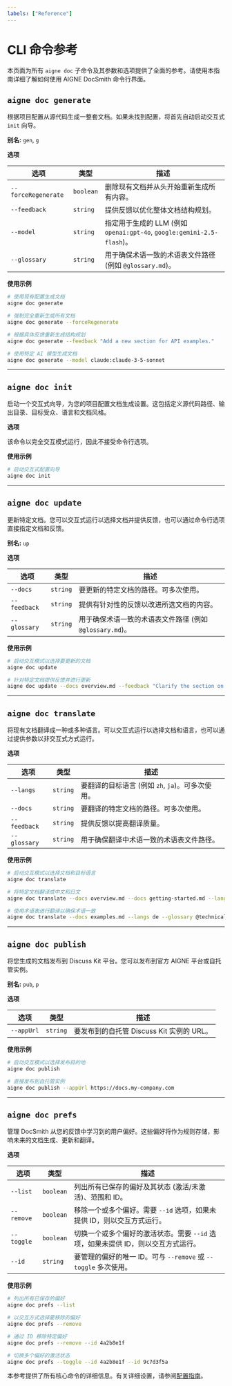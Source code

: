```yaml
---
labels: ["Reference"]
---
```


# CLI 命令参考

本页面为所有 `aigne doc` 子命令及其参数和选项提供了全面的参考。请使用本指南详细了解如何使用 AIGNE DocSmith 命令行界面。

## `aigne doc generate`

根据项目配置从源代码生成一整套文档。如果未找到配置，将首先自动启动交互式 `init` 向导。

**别名:** `gen`, `g`

**选项**

| 选项 | 类型 | 描述 |
|---|---|---|
| `--forceRegenerate` | `boolean` | 删除现有文档并从头开始重新生成所有内容。 |
| `--feedback` | `string` | 提供反馈以优化整体文档结构规划。 |
| `--model` | `string` | 指定用于生成的 LLM (例如 `openai:gpt-4o`, `google:gemini-2.5-flash`)。 |
| `--glossary` | `string` | 用于确保术语一致的术语表文件路径 (例如 `@glossary.md`)。 |

**使用示例**

```bash
# 使用现有配置生成文档
aigne doc generate

# 强制完全重新生成所有文档
aigne doc generate --forceRegenerate

# 根据具体反馈重新生成结构规划
aigne doc generate --feedback "Add a new section for API examples."

# 使用特定 AI 模型生成文档
aigne doc generate --model claude:claude-3-5-sonnet
```

---

## `aigne doc init`

启动一个交互式向导，为您的项目配置文档生成设置。这包括定义源代码路径、输出目录、目标受众、语言和文档风格。

**选项**

该命令以完全交互模式运行，因此不接受命令行选项。

**使用示例**

```bash
# 启动交互式配置向导
aigne doc init
```

---

## `aigne doc update`

更新特定文档。您可以交互式运行以选择文档并提供反馈，也可以通过命令行选项直接指定文档和反馈。

**别名:** `up`

**选项**

| 选项 | 类型 | 描述 |
|---|---|---|
| `--docs` | `string` | 要更新的特定文档的路径。可多次使用。 |
| `--feedback` | `string` | 提供有针对性的反馈以改进所选文档的内容。 |
| `--glossary` | `string` | 用于确保术语一致的术语表文件路径 (例如 `@glossary.md`)。 |

**使用示例**

```bash
# 启动交互模式以选择要更新的文档
aigne doc update

# 针对特定文档提供反馈并进行更新
aigne doc update --docs overview.md --feedback "Clarify the section on AIGNE Hub integration."
```

---

## `aigne doc translate`

将现有文档翻译成一种或多种语言。可以交互式运行以选择文档和语言，也可以通过提供参数以非交互式方式运行。

**选项**

| 选项 | 类型 | 描述 |
|---|---|---|
| `--langs` | `string` | 要翻译的目标语言 (例如 `zh`, `ja`)。可多次使用。 |
| `--docs` | `string` | 要翻译的特定文档的路径。可多次使用。 |
| `--feedback` | `string` | 提供反馈以提高翻译质量。 |
| `--glossary` | `string` | 用于确保翻译中术语一致的术语表文件路径。 |

**使用示例**

```bash
# 启动交互模式以选择文档和目标语言
aigne doc translate

# 将特定文档翻译成中文和日文
aigne doc translate --docs overview.md --docs getting-started.md --langs zh --langs ja

# 使用术语表进行翻译以确保术语一致
aigne doc translate --docs examples.md --langs de --glossary @technical-terms.md
```

---

## `aigne doc publish`

将您生成的文档发布到 Discuss Kit 平台。您可以发布到官方 AIGNE 平台或自托管实例。

**别名:** `pub`, `p`

**选项**

| 选项 | 类型 | 描述 |
|---|---|---|
| `--appUrl` | `string` | 要发布到的自托管 Discuss Kit 实例的 URL。 |

**使用示例**

```bash
# 启动交互模式以选择发布目的地
aigne doc publish

# 直接发布到自托管实例
aigne doc publish --appUrl https://docs.my-company.com
```

---

## `aigne doc prefs`

管理 DocSmith 从您的反馈中学习到的用户偏好。这些偏好将作为规则存储，影响未来的文档生成、更新和翻译。

**选项**

| 选项 | 类型 | 描述 |
|---|---|---|
| `--list` | `boolean` | 列出所有已保存的偏好及其状态 (激活/未激活)、范围和 ID。 |
| `--remove` | `boolean` | 移除一个或多个偏好。需要 `--id` 选项，如果未提供 ID，则以交互方式运行。 |
| `--toggle` | `boolean` | 切换一个或多个偏好的激活状态。需要 `--id` 选项，如果未提供 ID，则以交互方式运行。 |
| `--id` | `string` | 要管理的偏好的唯一 ID。可与 `--remove` 或 `--toggle` 多次使用。 |

**使用示例**

```bash
# 列出所有已保存的偏好
aigne doc prefs --list

# 以交互方式选择要移除的偏好
aigne doc prefs --remove

# 通过 ID 移除特定偏好
aigne doc prefs --remove --id 4a2b8e1f

# 切换多个偏好的激活状态
aigne doc prefs --toggle --id 4a2b8e1f --id 9c7d3f5a
```

本参考提供了所有核心命令的详细信息。有关详细设置，请参阅[配置指南](./configuration.md)。